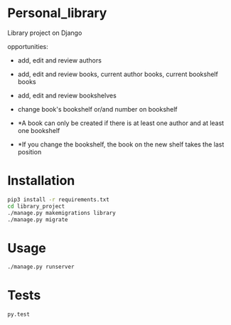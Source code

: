 # Personal_library
Library project on Django

opportunities:
* add, edit and review authors
* add, edit and review books, current author books, current bookshelf books
* add, edit and review bookshelves
* change book's bookshelf or/and number on bookshelf


* *A book can only be created if there is at least one author and at least one bookshelf
* *If you change the bookshelf, the book on the new shelf takes the last position

# Installation
```bash
pip3 install -r requirements.txt
cd library_project
./manage.py makemigrations library
./manage.py migrate
```
# Usage
```bash
./manage.py runserver
```
# Tests
```bash
py.test
```